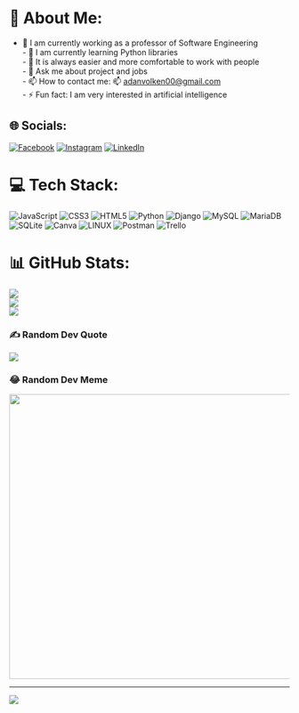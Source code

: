 # 💫 About Me:
- 🔭 I am currently working as a professor of Software Engineering<br>- 🌱 I am currently learning Python libraries<br>- 👯 It is always easier and more comfortable to work with people<br>- 💬 Ask me about project and jobs<br>- 📫 How to contact me:  📫 adanvolken00@gmail.com<br>- ⚡ Fun fact: I am very interested in artificial intelligence


## 🌐 Socials:
[![Facebook](https://img.shields.io/badge/Facebook-%231877F2.svg?logo=Facebook&logoColor=white)](https://facebook.com/https://www.facebook.com/rolfi.volken) [![Instagram](https://img.shields.io/badge/Instagram-%23E4405F.svg?logo=Instagram&logoColor=white)](https://instagram.com/https://www.instagram.com/rolfivolken/) [![LinkedIn](https://img.shields.io/badge/LinkedIn-%230077B5.svg?logo=linkedin&logoColor=white)](https://linkedin.com/in/https://www.linkedin.com/in/ad%C3%A1n-volken-1192b61b5/) 

# 💻 Tech Stack:
![JavaScript](https://img.shields.io/badge/javascript-%23323330.svg?style=for-the-badge&logo=javascript&logoColor=%23F7DF1E) ![CSS3](https://img.shields.io/badge/css3-%231572B6.svg?style=for-the-badge&logo=css3&logoColor=white) ![HTML5](https://img.shields.io/badge/html5-%23E34F26.svg?style=for-the-badge&logo=html5&logoColor=white) ![Python](https://img.shields.io/badge/python-3670A0?style=for-the-badge&logo=python&logoColor=ffdd54) ![Django](https://img.shields.io/badge/django-%23092E20.svg?style=for-the-badge&logo=django&logoColor=white) ![MySQL](https://img.shields.io/badge/mysql-%2300f.svg?style=for-the-badge&logo=mysql&logoColor=white) ![MariaDB](https://img.shields.io/badge/MariaDB-003545?style=for-the-badge&logo=mariadb&logoColor=white) ![SQLite](https://img.shields.io/badge/sqlite-%2307405e.svg?style=for-the-badge&logo=sqlite&logoColor=white) ![Canva](https://img.shields.io/badge/Canva-%2300C4CC.svg?style=for-the-badge&logo=Canva&logoColor=white) ![LINUX](https://img.shields.io/badge/Linux-FCC624?style=for-the-badge&logo=linux&logoColor=black) ![Postman](https://img.shields.io/badge/Postman-FF6C37?style=for-the-badge&logo=postman&logoColor=white) ![Trello](https://img.shields.io/badge/Trello-%23026AA7.svg?style=for-the-badge&logo=Trello&logoColor=white)
# 📊 GitHub Stats:
![](https://github-readme-stats.vercel.app/api?username=AdanVolken&theme=highcontrast&hide_border=false&include_all_commits=false&count_private=false)<br/>
![](https://github-readme-streak-stats.herokuapp.com/?user=AdanVolken&theme=highcontrast&hide_border=false)<br/>
![](https://github-readme-stats.vercel.app/api/top-langs/?username=AdanVolken&theme=highcontrast&hide_border=false&include_all_commits=false&count_private=false&layout=compact)

### ✍️ Random Dev Quote
![](https://quotes-github-readme.vercel.app/api?type=horizontal&theme=radical)

### 😂 Random Dev Meme
<img src="https://rm.up.railway.app/" width="512px"/>

---
[![](https://visitcount.itsvg.in/api?id=AdanVolken&icon=0&color=0)](https://visitcount.itsvg.in)

<!-- Proudly created with GPRM ( https://gprm.itsvg.in ) -->

